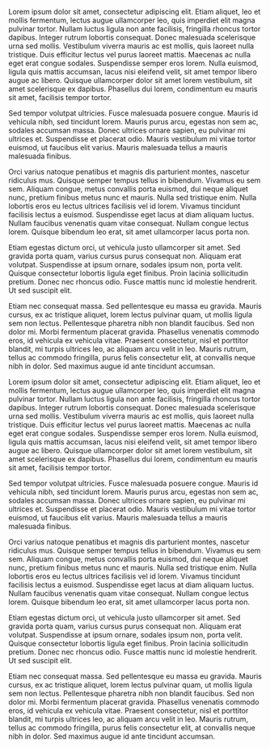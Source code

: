 

Lorem ipsum dolor sit amet, consectetur adipiscing elit. Etiam aliquet, leo et mollis fermentum, lectus augue ullamcorper leo, quis imperdiet elit magna pulvinar tortor. Nullam luctus ligula non ante facilisis, fringilla rhoncus tortor dapibus. Integer rutrum lobortis consequat. Donec malesuada scelerisque urna sed mollis. Vestibulum viverra mauris ac est mollis, quis laoreet nulla tristique. Duis efficitur lectus vel purus laoreet mattis. Maecenas ac nulla eget erat congue sodales. Suspendisse semper eros lorem. Nulla euismod, ligula quis mattis accumsan, lacus nisi eleifend velit, sit amet tempor libero augue ac libero. Quisque ullamcorper dolor sit amet lorem vestibulum, sit amet scelerisque ex dapibus. Phasellus dui lorem, condimentum eu mauris sit amet, facilisis tempor tortor.

Sed tempor volutpat ultricies. Fusce malesuada posuere congue. Mauris id vehicula nibh, sed tincidunt lorem. Mauris purus arcu, egestas non sem ac, sodales accumsan massa. Donec ultrices ornare sapien, eu pulvinar mi ultrices et. Suspendisse et placerat odio. Mauris vestibulum mi vitae tortor euismod, ut faucibus elit varius. Mauris malesuada tellus a mauris malesuada finibus.

Orci varius natoque penatibus et magnis dis parturient montes, nascetur ridiculus mus. Quisque semper tempus tellus in bibendum. Vivamus eu sem sem. Aliquam congue, metus convallis porta euismod, dui neque aliquet nunc, pretium finibus metus nunc et mauris. Nulla sed tristique enim. Nulla lobortis eros eu lectus ultrices facilisis vel id lorem. Vivamus tincidunt facilisis lectus a euismod. Suspendisse eget lacus at diam aliquam luctus. Nullam faucibus venenatis quam vitae consequat. Nullam congue lectus lorem. Quisque bibendum leo erat, sit amet ullamcorper lacus porta non.

Etiam egestas dictum orci, ut vehicula justo ullamcorper sit amet. Sed gravida porta quam, varius cursus purus consequat non. Aliquam erat volutpat. Suspendisse at ipsum ornare, sodales ipsum non, porta velit. Quisque consectetur lobortis ligula eget finibus. Proin lacinia sollicitudin pretium. Donec nec rhoncus odio. Fusce mattis nunc id molestie hendrerit. Ut sed suscipit elit.

Etiam nec consequat massa. Sed pellentesque eu massa eu gravida. Mauris cursus, ex ac tristique aliquet, lorem lectus pulvinar quam, ut mollis ligula sem non lectus. Pellentesque pharetra nibh non blandit faucibus. Sed non dolor mi. Morbi fermentum placerat gravida. Phasellus venenatis commodo eros, id vehicula ex vehicula vitae. Praesent consectetur, nisl et porttitor blandit, mi turpis ultrices leo, ac aliquam arcu velit in leo. Mauris rutrum, tellus ac commodo fringilla, purus felis consectetur elit, at convallis neque nibh in dolor. Sed maximus augue id ante tincidunt accumsan. 



Lorem ipsum dolor sit amet, consectetur adipiscing elit. Etiam aliquet, leo et mollis fermentum, lectus augue ullamcorper leo, quis imperdiet elit magna pulvinar tortor. Nullam luctus ligula non ante facilisis, fringilla rhoncus tortor dapibus. Integer rutrum lobortis consequat. Donec malesuada scelerisque urna sed mollis. Vestibulum viverra mauris ac est mollis, quis laoreet nulla tristique. Duis efficitur lectus vel purus laoreet mattis. Maecenas ac nulla eget erat congue sodales. Suspendisse semper eros lorem. Nulla euismod, ligula quis mattis accumsan, lacus nisi eleifend velit, sit amet tempor libero augue ac libero. Quisque ullamcorper dolor sit amet lorem vestibulum, sit amet scelerisque ex dapibus. Phasellus dui lorem, condimentum eu mauris sit amet, facilisis tempor tortor.

Sed tempor volutpat ultricies. Fusce malesuada posuere congue. Mauris id vehicula nibh, sed tincidunt lorem. Mauris purus arcu, egestas non sem ac, sodales accumsan massa. Donec ultrices ornare sapien, eu pulvinar mi ultrices et. Suspendisse et placerat odio. Mauris vestibulum mi vitae tortor euismod, ut faucibus elit varius. Mauris malesuada tellus a mauris malesuada finibus.

Orci varius natoque penatibus et magnis dis parturient montes, nascetur ridiculus mus. Quisque semper tempus tellus in bibendum. Vivamus eu sem sem. Aliquam congue, metus convallis porta euismod, dui neque aliquet nunc, pretium finibus metus nunc et mauris. Nulla sed tristique enim. Nulla lobortis eros eu lectus ultrices facilisis vel id lorem. Vivamus tincidunt facilisis lectus a euismod. Suspendisse eget lacus at diam aliquam luctus. Nullam faucibus venenatis quam vitae consequat. Nullam congue lectus lorem. Quisque bibendum leo erat, sit amet ullamcorper lacus porta non.

Etiam egestas dictum orci, ut vehicula justo ullamcorper sit amet. Sed gravida porta quam, varius cursus purus consequat non. Aliquam erat volutpat. Suspendisse at ipsum ornare, sodales ipsum non, porta velit. Quisque consectetur lobortis ligula eget finibus. Proin lacinia sollicitudin pretium. Donec nec rhoncus odio. Fusce mattis nunc id molestie hendrerit. Ut sed suscipit elit.

Etiam nec consequat massa. Sed pellentesque eu massa eu gravida. Mauris cursus, ex ac tristique aliquet, lorem lectus pulvinar quam, ut mollis ligula sem non lectus. Pellentesque pharetra nibh non blandit faucibus. Sed non dolor mi. Morbi fermentum placerat gravida. Phasellus venenatis commodo eros, id vehicula ex vehicula vitae. Praesent consectetur, nisl et porttitor blandit, mi turpis ultrices leo, ac aliquam arcu velit in leo. Mauris rutrum, tellus ac commodo fringilla, purus felis consectetur elit, at convallis neque nibh in dolor. Sed maximus augue id ante tincidunt accumsan. 